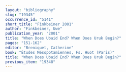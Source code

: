 ```yaml
---
layout: "bibliography"
slug: "19345"
occurrence_id: "5141"
short_title: "Finkbeiner 2001"
author: "Finkbeiner, Uwe"
publication_year: "2001"
title: "When Does Ubaid End? When Does Uruk Begin?"
pages: "151-162"
editor: "Breniquet, Catherine"
book: "Études Mésopotamiennes, Fs. Huot (Paris)"
title: "When Does Ubaid End? When Does Uruk Begin?"
previous_item: "19348"
---
```

